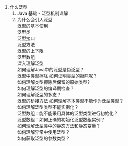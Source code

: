 1. 什么泛型
    1. Java 基础 - 泛型机制详解
    2. 为什么会引入泛型   
       泛型的基本使用   
       泛型类   
       泛型接口   
       泛型方法   
       泛型的上下限   
       泛型数组     
       深入理解泛型   
       如何理解Java中的泛型是伪泛型？    
       泛型中类型擦除 如何证明类型的擦除呢？    
       如何理解类型擦除后保留的原始类型?   
       如何理解泛型的编译期检查？   
       如何理解泛型的多态？  
       泛型的桥接方法 如何理解基本类型不能作为泛型类型？   
       如何理解泛型类型不能实例化？   
       泛型数组：能不能采用具体的泛型类型进行初始化？   
       泛型数组：如何正确的初始化泛型数组实例？   
       如何理解泛型类中的静态方法和静态变量？   
       如何理解异常中使用泛型？   
       如何获取泛型的参数类型？ 